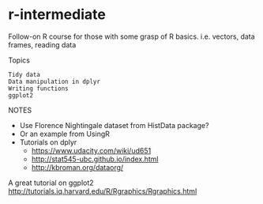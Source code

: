 # r-intermediate
Follow-on R course for those with some grasp of R basics. i.e. vectors, data frames, reading data

Topics

    Tidy data
    Data manipulation in dplyr
    Writing functions
    ggplot2

NOTES

- Use Florence Nightingale dataset from HistData package?
- Or an example from UsingR
- Tutorials on dplyr
    + https://www.udacity.com/wiki/ud651
    + http://stat545-ubc.github.io/index.html
    + http://kbroman.org/dataorg/

A great tutorial on ggplot2
http://tutorials.iq.harvard.edu/R/Rgraphics/Rgraphics.html

